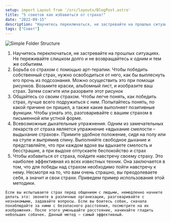```yaml
---
setup: import Layout from '/src/layouts/BlogPost.astro'
title: "5 советов как избавиться от страха!"
date: "2022-09-15"
description: "Научитесь переключаться, не застревайте на прошлых ситуациях. Не переживайте слишком долго и не возвращайтесь к одним и тем же событиям."
tags: ["Совет"]
---
```


![Simple Folder Structure](/articleAssets/2022-10/five-advices/undraw_pilates_gpdb.svg)

1. Научитесь переключаться, не застревайте на прошлых ситуациях. Не переживайте слишком долго и не возвращайтесь к одним и тем же событиям.
2. Борьба со страхом с помощью арт-терапии. Чтобы победить собственный страх, нужно освободиться от него, как бы выплеснуть его прочь из подсознания. Можно осуществить это при помощи рисунков. Возьмите краски, альбомный лист, и изобразите ваш страх. Затем сожгите или разорвите этот рисунок
3. Общайтесь со своим страхом. Чтобы легче понять, как победить страх, лучше всего подружиться с ним. Попытайтесь понять, по какой причине он пришел, а также какие выполняет позитивные функции. Чтобы узнать это, разговаривайте с вашим страхом в письменной или устной форме.
4. Всевозможные дыхательные упражнения. Одним из замечательных лекарств от страха является упражнение «вдыхание смелости – выдыхание страхов». Примите удобное положение, сидя на полу или на стуле и выпрямив спину. Выполняйте свободное дыхание и представляйте, что при каждом вдохе вы вдыхаете смелость и бесстрашие, а при выдохе отпускаете беспокойство и страх
5. Чтобы избавиться от страха, пойдите навстречу своему страху. Это наиболее эффективная из всех известных техник. Она заключается в том, что для победы над страхом необходимо пойти навстречу к нему. Несмотря на то, что вам очень страшно, вы преодолеваете себя, а значит и свои страхи. Приведем пример использования этой методики.

`Если вы испытываете страх перед общением с людьми, немедленно начните делать это: звоните в различные организации, разговаривайте с незнакомыми, задавайте вопросы. Если вы боитесь собак, сначала понаблюдайте за ними с безопасного расстояния, посмотрите на их изображения. После этого уменьшайте расстояние, начинайте гладить небольших собачек. Данный метод – самый эффективный.`

